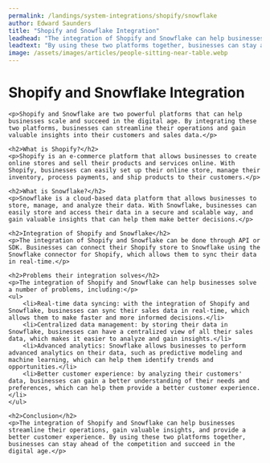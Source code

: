 ```yaml
---
permalink: /landings/system-integrations/shopify/snowflake
author: Edward Saunders
title: "Shopify and Snowflake Integration"
leadhead: "The integration of Shopify and Snowflake can help businesses streamline their operations, gain valuable insights, and provide a better customer experience"
leadtext: "By using these two platforms together, businesses can stay ahead of the competition and succeed in the digital age."
image: /assets/images/articles/people-sitting-near-table.webp
---
```

<div class="arttext">	<h1>Shopify and Snowflake Integration</h1>
	
	<p>Shopify and Snowflake are two powerful platforms that can help businesses scale and succeed in the digital age. By integrating these two platforms, businesses can streamline their operations and gain valuable insights into their customers and sales data.</p>

	<h2>What is Shopify?</h2>
	<p>Shopify is an e-commerce platform that allows businesses to create online stores and sell their products and services online. With Shopify, businesses can easily set up their online store, manage their inventory, process payments, and ship products to their customers.</p>

	<h2>What is Snowflake?</h2>
	<p>Snowflake is a cloud-based data platform that allows businesses to store, manage, and analyze their data. With Snowflake, businesses can easily store and access their data in a secure and scalable way, and gain valuable insights that can help them make better decisions.</p>

	<h2>Integration of Shopify and Snowflake</h2>
	<p>The integration of Shopify and Snowflake can be done through API or SDK. Businesses can connect their Shopify store to Snowflake using the Snowflake connector for Shopify, which allows them to sync their data in real-time.</p>

	<h2>Problems their integration solves</h2>
	<p>The integration of Shopify and Snowflake can help businesses solve a number of problems, including:</p>
	<ul>
		<li>Real-time data syncing: with the integration of Shopify and Snowflake, businesses can sync their sales data in real-time, which allows them to make faster and more informed decisions.</li>
		<li>Centralized data management: by storing their data in Snowflake, businesses can have a centralized view of all their sales data, which makes it easier to analyze and gain insights.</li>
		<li>Advanced analytics: Snowflake allows businesses to perform advanced analytics on their data, such as predictive modeling and machine learning, which can help them identify trends and opportunities.</li>
		<li>Better customer experience: by analyzing their customers' data, businesses can gain a better understanding of their needs and preferences, which can help them provide a better customer experience.</li>
	</ul>
	
	<h2>Conclusion</h2>
	<p>The integration of Shopify and Snowflake can help businesses streamline their operations, gain valuable insights, and provide a better customer experience. By using these two platforms together, businesses can stay ahead of the competition and succeed in the digital age.</p>

</div>